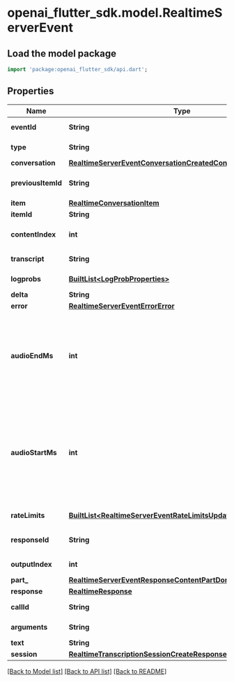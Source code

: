 # openai_flutter_sdk.model.RealtimeServerEvent

## Load the model package
```dart
import 'package:openai_flutter_sdk/api.dart';
```

## Properties
Name | Type | Description | Notes
------------ | ------------- | ------------- | -------------
**eventId** | **String** | The unique ID of the server event. | 
**type** | **String** | The event type, must be `conversation.created`. | 
**conversation** | [**RealtimeServerEventConversationCreatedConversation**](RealtimeServerEventConversationCreatedConversation.md) |  | 
**previousItemId** | **String** | The ID of the preceding item after which the new item will be inserted.  | 
**item** | [**RealtimeConversationItem**](RealtimeConversationItem.md) |  | 
**itemId** | **String** | The ID of the item. | 
**contentIndex** | **int** | The index of the content part in the item's content array. | 
**transcript** | **String** | The final transcript of the audio. | 
**logprobs** | [**BuiltList&lt;LogProbProperties&gt;**](LogProbProperties.md) | The log probabilities of the transcription. | [optional] 
**delta** | **String** | The text delta. | 
**error** | [**RealtimeServerEventErrorError**](RealtimeServerEventErrorError.md) |  | 
**audioEndMs** | **int** | Milliseconds since the session started when speech stopped. This will  correspond to the end of audio sent to the model, and thus includes the  `min_silence_duration_ms` configured in the Session.  | 
**audioStartMs** | **int** | Milliseconds from the start of all audio written to the buffer during the  session when speech was first detected. This will correspond to the  beginning of audio sent to the model, and thus includes the  `prefix_padding_ms` configured in the Session.  | 
**rateLimits** | [**BuiltList&lt;RealtimeServerEventRateLimitsUpdatedRateLimitsInner&gt;**](RealtimeServerEventRateLimitsUpdatedRateLimitsInner.md) | List of rate limit information. | 
**responseId** | **String** | The unique ID of the response that produced the audio. | 
**outputIndex** | **int** | The index of the output item in the response. | 
**part_** | [**RealtimeServerEventResponseContentPartDonePart**](RealtimeServerEventResponseContentPartDonePart.md) |  | 
**response** | [**RealtimeResponse**](RealtimeResponse.md) |  | 
**callId** | **String** | The ID of the function call. | 
**arguments** | **String** | The final arguments as a JSON string. | 
**text** | **String** | The final text content. | 
**session** | [**RealtimeTranscriptionSessionCreateResponse**](RealtimeTranscriptionSessionCreateResponse.md) |  | 

[[Back to Model list]](../README.md#documentation-for-models) [[Back to API list]](../README.md#documentation-for-api-endpoints) [[Back to README]](../README.md)



